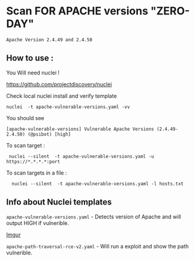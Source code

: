 # Scan FOR APACHE versions "ZERO-DAY" 

```Apache Version 2.4.49 and 2.4.50 ``` 


## How to use : 

You Will need nuclei ! 

https://github.com/projectdiscovery/nuclei


Check local nuclei install and verify template 

```nuclei  -t apache-vulnerable-versions.yaml -vv ```

You should see 

```[apache-vulnerable-versions] Vulnerable Apache Versions (2.4.49-2.4.50) (@psibot) [high] ```


To scan target : 

```  nuclei --silent  -t apache-vulnerable-versions.yaml -u https://*.*.*.*:port ``` 

To scan targets in a file : 

```  nuclei --silent  -t apache-vulnerable-versions.yaml -l hosts.txt``` 


## Info about Nuclei templates 

```apache-vulnerable-versions.yaml``` - Detects version of Apache and will output HIGH if vulnerible. 

[Imgur](https://imgur.com/WTDHjtO)

```apache-path-traversal-rce-v2.yaml``` - Will run a exploit and show the path vulnerible. 